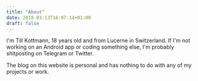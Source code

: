 ```yaml
---
title: "About"
date: 2018-03-13T16:07:14+01:00
draft: false
---
```


I'm Till Kottmann, 18 years old and from Lucerne in Switzerland. If I'm not working on an Android app or coding something else, I'm probably shitposting on Telegram or Twitter.

The blog on this website is personal and has nothing to do with any of my projects or work.
